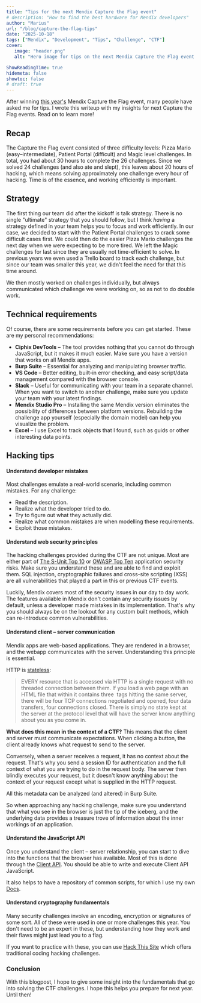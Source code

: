 ```yaml
---
title: "Tips for the next Mendix Capture the Flag event"
# description: "How to find the best hardware for Mendix developers"
author: "Marius"
url: "/blog/capture-the-flag-tips"
date: "2025-10-18"
tags: ["Mendix", "Development", "Tips", "Challenge", "CTF"]
cover:
   image: "header.png"
   alt: "Hero image for tips on the next Mendix Capture the Flag event (AI generated)"

ShowReadingTime: true
hidemeta: false
showtoc: false
# draft: true
---
```


After winning [this year's](https://www.linkedin.com/feed/update/urn:li:activity:7383427955881824257/) Mendix Capture the Flag event, many people have asked me for tips. I wrote this writeup with my insights for next Capture the Flag events. Read on to learn more!

## Recap

The Capture the Flag event consisted of three difficulty levels: Pizza Mario (easy–intermediate), Patient Portal (difficult) and Magic level challenges. In total, you had about 30 hours to complete the 26 challenges. Since we solved 24 challenges (and also ate and slept), this leaves about 20 hours of hacking, which means solving approximately one challenge every hour of hacking. Time is of the essence, and working efficiently is important.

## Strategy

The first thing our team did after the kickoff is talk strategy. There is no single "ultimate" strategy that you should follow, but I think _having_ a strategy defined in your team helps you to focus and work efficiently. 
In our case, we decided to start with the Patient Portal challenges to crack some difficult cases first. We could then do the easier Pizza Mario challenges the next day when we were expecting to be more tired. We left the Magic challenges for last since they are usually not time-efficient to solve.
In previous years we even used a Trello board to track each challenge, but since our team was smaller this year, we didn't feel the need for that this time around.

We then mostly worked on challenges individually, but always communicated which challenge we were working on, so as not to do double work.

## Technical requirements

Of course, there are some requirements before you can get started. These are my personal recommendations:

- **Ciphix DevTools** – The tool provides nothing that you cannot do through JavaScript, but it makes it much easier. Make sure you have a version that works on all Mendix apps.
- **Burp Suite** – Essential for analyzing and manipulating browser traffic.
- **VS Code** – Better editing, built-in error checking, and easy script/data management compared with the browser console.
- **Slack** – Useful for communicating with your team in a separate channel. When you want to switch to another challenge, make sure you update your team with your latest findings.
- **Mendix Studio Pro** – Installing the same Mendix version eliminates the possibility of differences between platform versions. 
Rebuilding the challenge app yourself (especially the domain model) can help you visualize the problem.
- **Excel** – I use Excel to track objects that I found, such as guids or other interesting data points.

## Hacking tips

#### Understand developer mistakes
Most challenges emulate a real-world scenario, including common mistakes. For any challenge:
- Read the description.
- Realize what the developer tried to do.
- Try to figure out what they actually did.
- Realize what common mistakes are when modelling these requirements.
- Exploit those mistakes.

#### Understand web security principles
The hacking challenges provided during the CTF are not unique. Most are either part of [The S-Unit Top 10](https://the-s-unit.nl/the-s-unit-top-10/) or [OWASP Top Ten](https://owasp.org/www-project-top-ten/) application security risks. Make sure you understand these and are able to find and exploit them. SQL injection, cryptographic failures and cross-site scripting (XSS) are all vulnerabilities that played a part in this or previous CTF events.

Luckily, Mendix covers most of the security issues in our day to day work. The features available in Mendix don't contain any security issues by default, unless a developer made mistakes in its implementation. That's why you should always be on the lookout for any custom built methods, which can re-introduce common vulnerabilities.

#### Understand client – server communication
Mendix apps are web-based applications. They are rendered in a browser, and the webapp communicates with the server. Understanding this principle is essential.

HTTP is [stateless](https://stackoverflow.com/questions/4913763/what-does-it-mean-when-they-say-http-is-stateless):

> EVERY resource that is accessed via HTTP is a single request with no threaded connection between them. If you load a web page with an HTML file that within it contains three <img> tags hitting the same server, there will be four TCP connections negotiated and opened, four data transfers, four connections closed. There is simply no state kept at the server at the protocol level that will have the server know anything about you as you come in.

**What does this mean in the context of a CTF?** This means that the client and server must communicate expectations. When clicking a button, the client already knows what request to send to the server. 

Conversely, when a server receives a request, it has no context about the request. That's why you send a session ID for authentication and the full context of what you are trying to do in the request body. The server then blindly executes your request, but it doesn't know anything about the context of your request except what is supplied in the HTTP request.

All this metadata can be analyzed (and altered) in Burp Suite. 

So when approaching any hacking challenge, make sure you understand that what you see in the browser is just the tip of the iceberg, and the underlying data provides a treasure trove of information about the inner workings of an application.

#### Understand the JavaScript API
Once you understand the client – server relationship, you can start to dive into the functions that the browser has available. Most of this is done through the [Client API](https://docs.mendix.com/apidocs-mxsdk/apidocs/client-api/). You should be able to write and execute Client API JavaScript.

It also helps to have a repository of common scripts, for which I use my own [Docs](https://www.mariusvanderknaap.nl/docs/).

#### Understand cryptography fundamentals
Many security challenges involve an encoding, encryption or signatures of some sort. All of these were used in one or more challenges this year. You don't need to be an expert in these, but understanding how they work and their flaws might just lead you to a flag. 

If you want to practice with these, you can use [Hack This Site](https://www.hackthissite.org/) which offers traditional coding hacking challenges.

### Conclusion
With this blogpost, I hope to give some insight into the fundamentals that go into solving the CTF challenges. I hope this helps you prepare for next year. Until then!